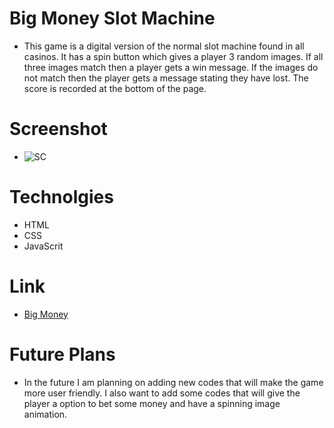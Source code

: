 # Big Money Slot Machine 
- This game is a digital version of the normal slot machine found in all casinos. It has a spin button which gives a player 3 random images. If all three images match then a player gets a win message. If the images do not match then the player gets a message stating they have lost. The score is recorded at the bottom of the page. 

# Screenshot
- ![SC](https://imgur.com/a/iuIjo2S)

# Technolgies
- HTML
- CSS
- JavaScrit 


# Link
- [Big Money](https://harinder5636.github.io/Project-1/)


# Future Plans
- In the future I am planning on adding new codes that will make the game more user friendly. I also want to add some codes that will give the player a option to bet some money and have a spinning image animation.  